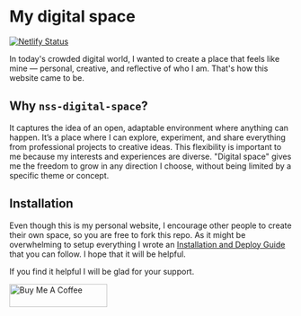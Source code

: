 # My digital space

[![Netlify Status](https://api.netlify.com/api/v1/badges/c0712884-e5f4-44a0-9299-33164068755f/deploy-status)](https://app.netlify.com/sites/nssharma/deploys)

In today's crowded digital world, I wanted to create a place that feels like mine — personal, creative, and reflective of who I am. That's how this website came to be.

## Why `nss-digital-space`?

It captures the idea of an open, adaptable environment where anything can happen. It’s a place where I can explore, experiment, and share everything from professional projects to creative ideas. This flexibility is important to me because my interests and experiences are diverse. "Digital space" gives me the freedom to grow in any direction I choose, without being limited by a specific theme or concept.

## Installation

Even though this is my personal website, I encourage other people to create their own space, so you are free to fork this repo. As it might be overwhelming to setup everything I wrote an [Installation and Deploy Guide](./INSTALLATION.md) that you can follow. I hope that it will be helpful.

If you find it helpful I will be glad for your support.

<a href="https://buymeacoffee.com/nssharma" target="_blank"><img src="https://cdn.buymeacoffee.com/buttons/default-orange.png" alt="Buy Me A Coffee" height="41" width="174"></a>
